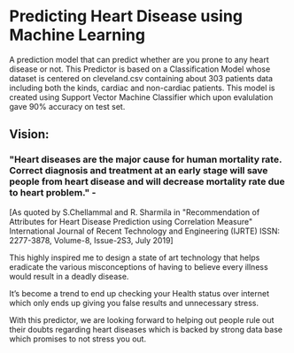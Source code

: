 # Predicting Heart Disease using Machine Learning
A prediction model that can predict whether are you prone to any heart disease or not.
This Predictor is based on a Classification Model whose dataset is centered on cleveland.csv containing about 303 patients data including both the kinds, cardiac and non-cardiac patients. This model is created using Support Vector Machine Classifier which upon evalulation gave 90% accuracy on test set.


## Vision:
### "Heart diseases are the major cause for human mortality rate. Correct diagnosis and treatment at an early stage will save people from heart disease and will decrease mortality rate due to heart problem." - 
[As quoted by S.Chellammal and R. Sharmila in "Recommendation of Attributes for Heart Disease Prediction using Correlation Measure" International Journal of Recent Technology and Engineering (IJRTE) ISSN: 2277-3878, Volume-8, Issue-2S3, July 2019]

This highly inspired me to design a state of art technology that helps eradicate the various misconceptions of having to believe every illness would result in a deadly disease.

It’s become a trend to end up checking your Health status over internet which only ends up giving you false results and unnecessary stress.

With this predictor, we are looking forward to helping out people rule out their doubts regarding heart diseases which is backed by strong data base which promises to not stress you out.
